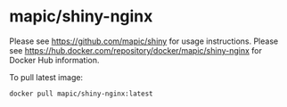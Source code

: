 # mapic/shiny-nginx

Please see https://github.com/mapic/shiny for usage instructions.
Please see https://hub.docker.com/repository/docker/mapic/shiny-nginx for Docker Hub information.

To pull latest image: 
```
docker pull mapic/shiny-nginx:latest
```